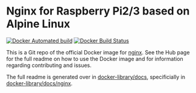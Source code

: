 # Nginx for Raspberry Pi2/3 based on Alpine Linux

[![Docker Automated build](https://img.shields.io/docker/automated/grewhit/armhf-nginx.svg)](https://hub.docker.com/r/grewhit/armhf-nginx/)
[![Docker Build Status](https://img.shields.io/docker/build/grewhit/armhf-nginx.svg)](https://hub.docker.com/r/grewhit/armhf-nginx/)

This is a Git repo of the official Docker image for [nginx](https://registry.hub.docker.com/_/nginx/). See the
Hub page for the full readme on how to use the Docker image and for information
regarding contributing and issues.

The full readme is generated over in [docker-library/docs](https://github.com/docker-library/docs),
specificially in [docker-library/docs/nginx](https://github.com/docker-library/docs/tree/master/nginx).
